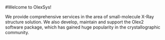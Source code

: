 #Welcome to OlexSys!

We provide comprehensive services in the area of small-molecule X-Ray structure solution. We also develop, maintain and support the Olex2 software package, which has gained huge popularity in the crystallographic community.

